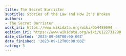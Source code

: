 ```yaml
---
title: The Secret Barrister
subtitle: Stories of the Law and How It's Broken
authors:
- The Secret Barrister
work_iri: https://www.wikidata.org/wiki/Q54489094
edition_iri: https://www.wikidata.org/wiki/Q122731298
date_started: '2023-09-08T00:00:00Z'
date_finished: '2023-09-12T00:00:00Z'
rating: 3
---
```


